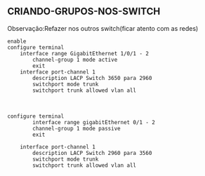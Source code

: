 ## CRIANDO-GRUPOS-NOS-SWITCH

Observação:Refazer nos outros switch(ficar atento com as redes)

    enable
    configure terminal
        interface range GigabitEthernet 1/0/1 - 2 
            channel-group 1 mode active
            exit
        interface port-channel 1
            description LACP Switch 3650 para 2960
            switchport mode trunk
            switchport trunk allowed vlan all

<br>

    configure terminal
            interface range gigabitEthernet 0/1 - 2
            channel-group 1 mode passive
            exit

        interface port-channel 1
            description LACP Switch 2960 para 3560
            switchport mode trunk
            switchport trunk allowed vlan all
 
 
